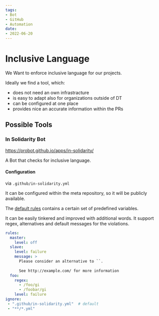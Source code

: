 ```yaml
---
tags:
- Bot
- GitHub
- Automation
date:
- 2022-06-20
---
```


# Inclusive Language

We Want to enforce inclusive language for our projects.

Ideally we find a tool, which:

- does not need an own infrastracture
- is easy to adapt also for organizations outside of DT
- can be configured at one place
- provides nice an accurate information within the PRs

## Possible Tools

### In Solidarity Bot

<https://probot.github.io/apps/in-solidarity/>

A Bot that checks for inclusive language.

#### Configuration

via `.github/in-solidarity.yml`

It can be configured within the meta repository, so it will be publicly available.

The [default rules](https://github.com/jpoehnelt/in-solidarity-bot/tree/main/docs#rules) contains a certain set of predefined variables.

It can be easily tinkered and improved with additional words.
It support regex, alternatives and default messages for the violations.

```yml
rules:
  master:
    level: off
  slave:
    level: failure
    message: >
      Please consider an alternative to ``. 
      
      See http://example.com/ for more information
  foo:
    regex:
      - /foo/gi
      - /foobar/gi
    level: failure
ignore:
 - ".github/in-solidarity.yml"  # default
 - "**/*.yml"
```
